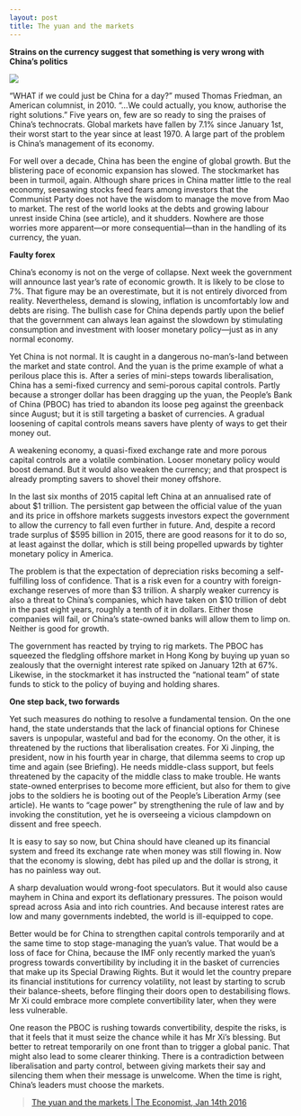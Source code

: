 ```yaml
---
layout: post
title: The yuan and the markets
---
```

__Strains on the currency suggest that something is very wrong with China’s politics__

![](http://cdn.static-economist.com/sites/default/files/imagecache/full-width/images/print-edition/20160116_LDD002_0.jpg)

“WHAT if we could just be China for a day?” mused Thomas Friedman, an American columnist, in 2010. “…We could actually, 
you know, authorise the right solutions.” Five years on, few are so ready to sing the praises of China’s technocrats. 
Global markets have fallen by 7.1% since January 1st, their worst start to the year since at least 1970. A large part 
of the problem is China’s management of its economy.

For well over a decade, China has been the engine of global growth. But the blistering pace of economic expansion has 
slowed. The stockmarket has been in turmoil, again. Although share prices in China matter little to the real economy, 
seesawing stocks feed fears among investors that the Communist Party does not have the wisdom to manage the move from 
Mao to market. The rest of the world looks at the debts and growing labour unrest inside China (see article), and it 
shudders. Nowhere are those worries more apparent—or more consequential—than in the handling of its currency, the yuan.

__Faulty forex__

China’s economy is not on the verge of collapse. Next week the government will announce last year’s rate of economic 
growth. It is likely to be close to 7%. That figure may be an overestimate, but it is not entirely divorced from reality. 
Nevertheless, demand is slowing, inflation is uncomfortably low and debts are rising. The bullish case for China depends 
partly upon the belief that the government can always lean against the slowdown by stimulating consumption and investment 
with looser monetary policy—just as in any normal economy.

Yet China is not normal. It is caught in a dangerous no-man’s-land between the market and state control. And the yuan is 
the prime example of what a perilous place this is. After a series of mini-steps towards liberalisation, China has a 
semi-fixed currency and semi-porous capital controls. Partly because a stronger dollar has been dragging up the yuan, the 
People’s Bank of China (PBOC) has tried to abandon its loose peg against the greenback since August; but it is still 
targeting a basket of currencies. A gradual loosening of capital controls means savers have plenty of ways to get their 
money out.

A weakening economy, a quasi-fixed exchange rate and more porous capital controls are a volatile combination. Looser 
monetary policy would boost demand. But it would also weaken the currency; and that prospect is already prompting savers 
to shovel their money offshore.

In the last six months of 2015 capital left China at an annualised rate of about $1 trillion. The persistent gap between 
the official value of the yuan and its price in offshore markets suggests investors expect the government to allow the 
currency to fall even further in future. And, despite a record trade surplus of $595 billion in 2015, there are good 
reasons for it to do so, at least against the dollar, which is still being propelled upwards by tighter monetary policy 
in America.

The problem is that the expectation of depreciation risks becoming a self-fulfilling loss of confidence. That is a risk 
even for a country with foreign-exchange reserves of more than $3 trillion. A sharply weaker currency is also a threat 
to China’s companies, which have taken on $10 trillion of debt in the past eight years, roughly a tenth of it in dollars. 
Either those companies will fail, or China’s state-owned banks will allow them to limp on. Neither is good for growth.

The government has reacted by trying to rig markets. The PBOC has squeezed the fledgling offshore market in Hong Kong by 
buying up yuan so zealously that the overnight interest rate spiked on January 12th at 67%. Likewise, in the stockmarket 
it has instructed the “national team” of state funds to stick to the policy of buying and holding shares.

__One step back, two forwards__

Yet such measures do nothing to resolve a fundamental tension. On the one hand, the state understands that the lack of 
financial options for Chinese savers is unpopular, wasteful and bad for the economy. On the other, it is threatened by 
the ructions that liberalisation creates. For Xi Jinping, the president, now in his fourth year in charge, that dilemma 
seems to crop up time and again (see Briefing). He needs middle-class support, but feels threatened by the capacity of 
the middle class to make trouble. He wants state-owned enterprises to become more efficient, but also for them to give 
jobs to the soldiers he is booting out of the People’s Liberation Army (see article). He wants to “cage power” by 
strengthening the rule of law and by invoking the constitution, yet he is overseeing a vicious clampdown on dissent and 
free speech.


It is easy to say so now, but China should have cleaned up its financial system and freed its exchange rate when money was 
still flowing in. Now that the economy is slowing, debt has piled up and the dollar is strong, it has no painless way out.

A sharp devaluation would wrong-foot speculators. But it would also cause mayhem in China and export its deflationary 
pressures. The poison would spread across Asia and into rich countries. And because interest rates are low and many 
governments indebted, the world is ill-equipped to cope.

Better would be for China to strengthen capital controls temporarily and at the same time to stop stage-managing the yuan’s 
value. That would be a loss of face for China, because the IMF only recently marked the yuan’s progress towards convertibility 
by including it in the basket of currencies that make up its Special Drawing Rights. But it would let the country prepare its 
financial institutions for currency volatility, not least by starting to scrub their balance-sheets, before flinging their 
doors open to destabilising flows. Mr Xi could embrace more complete convertibility later, when they were less vulnerable.

One reason the PBOC is rushing towards convertibility, despite the risks, is that it feels that it must seize the chance 
while it has Mr Xi’s blessing. But better to retreat temporarily on one front than to trigger a global panic. That might also 
lead to some clearer thinking. There is a contradiction between liberalisation and party control, between giving markets their 
say and silencing them when their message is unwelcome. When the time is right, China’s leaders must choose the markets.

> [The yuan and the markets \| The Economist, Jan 14th 2016](http://www.economist.com/news/leaders/21688396-strains-currency-suggest-something-very-wrong-chinas-politics-yuan-and)
